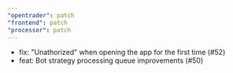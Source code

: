 ```yaml
---
"opentrader": patch
"frontend": patch
"processor": patch
---
```


- fix: "Unathorized" when opening the app for the first time (#52)
- feat: Bot strategy processing queue improvements (#50)
